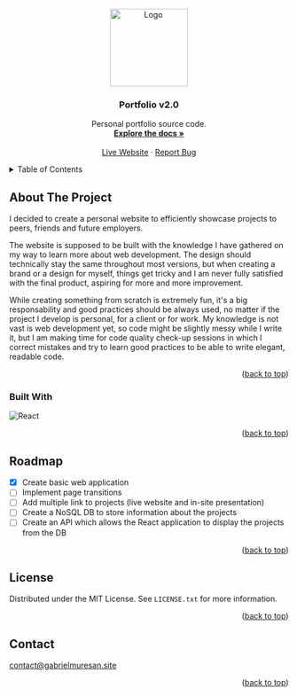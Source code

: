 <div id="top"></div>
<br />
<div align="center">
  <a href="https://gabrielmuresan.site/">
    <img src="src/images/logo-03.svg" alt="Logo" width="140" height="140">
  </a>

  <h3 align="center">Portfolio v2.0</h3>

  <p align="center">
    Personal portfolio source code.
    <br />
    <a href="https://github.com/muresan-gabriel/portfolio"><strong>Explore the docs »</strong></a>
    <br />
    <br />
    <a href="https://gabrielmuresan.site" target="_blank">Live Website</a>
    ·
    <a href="https://github.com/muresan-gabriel/portfolio">Report Bug</a>
  </p>
</div>

<!-- TABLE OF CONTENTS -->
<details>
  <summary>Table of Contents</summary>
  <ol>
    <li>
      <a href="#about-the-project">About The Project</a>
      <ul>
        <li><a href="#built-with">Built With</a></li>
      </ul>
    </li>
    <li><a href="#roadmap">Roadmap</a></li>
    <li><a href="#license">License</a></li>
    <li><a href="#contact">Contact</a></li>
    <li><a href="#acknowledgments">Acknowledgments</a></li>
  </ol>
</details>

<!-- ABOUT THE PROJECT -->

## About The Project

I decided to create a personal website to efficiently showcase projects to peers, friends and future employers.

The website is supposed to be built with the knowledge I have gathered on my way to learn more about web development. The design should technically stay the same throughout most versions, but when creating a brand or a design for myself, things get tricky and I am never fully satisfied with the final product, aspiring for more and more improvement.

While creating something from scratch is extremely fun, it's a big responsability and good practices should be always used, no matter if the project I develop is personal, for a client or for work. My knowledge is not vast is web development yet, so code might be slightly messy while I write it, but I am making time for code quality check-up sessions in which I correct mistakes and try to learn good practices to be able to write elegant, readable code.

<p align="right">(<a href="#top">back to top</a>)</p>

### Built With

![React](https://img.shields.io/badge/react-%2320232a.svg?style=for-the-badge&logo=react&logoColor=%2361DAFB)

<p align="right">(<a href="#top">back to top</a>)</p>

<!-- ROADMAP -->

## Roadmap

- [x] Create basic web application
- [ ] Implement page transitions
- [ ] Add multiple link to projects (live website and in-site presentation)
- [ ] Create a NoSQL DB to store information about the projects
- [ ] Create an API which allows the React application to display the projects from the DB

<p align="right">(<a href="#top">back to top</a>)</p>

<!-- LICENSE -->

## License

Distributed under the MIT License. See `LICENSE.txt` for more information.

<p align="right">(<a href="#top">back to top</a>)</p>

<!-- CONTACT -->

## Contact

contact@gabrielmuresan.site

<p align="right">(<a href="#top">back to top</a>)</p>

